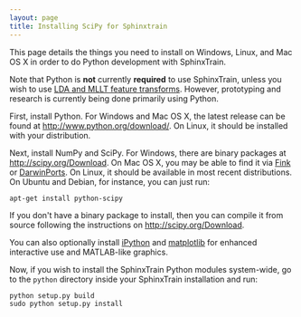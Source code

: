 ```yaml
---
layout: page
title: Installing SciPy for Sphinxtrain
---
```


This page details the things you need to install on Windows, Linux, and Mac OS 
X in order to do Python development with SphinxTrain.

Note that Python is **not** currently **required** to use SphinxTrain, unless 
you wish to use [LDA and MLLT feature transforms](/wiki/LDAMLLT).  However,
prototyping and research is currently being done primarily using Python.

First, install Python.  For Windows and Mac OS X, the latest release can be 
found at <http://www.python.org/download/>.  On Linux, it should be installed
with your distribution.

Next, install NumPy and SciPy.  For Windows, there are binary packages at 
<http://scipy.org/Download>.  On Mac OS X, you may be able to find it via
[Fink](http://fink.sf.net) or [DarwinPorts](http://darwinports.com/).  On 
Linux, it should be available in most recent distributions.  On Ubuntu and 
Debian, for instance, you can just run:

	
	apt-get install python-scipy


If you don't have a binary package to install, then you can compile it from 
source following the instructions on <http://scipy.org/Download>.

You can also optionally install [iPython](http://ipython.scipy.org/) and 
[matplotlib](http://matplotlib.sourceforge.net/) for enhanced interactive use 
and MATLAB-like graphics.

Now, if you wish to install the SphinxTrain Python modules system-wide, go to 
the `python` directory inside your SphinxTrain installation and run:

	
	python setup.py build
	sudo python setup.py install


